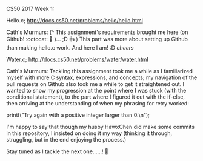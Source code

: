 CS50 2017 Week 1:

Hello.c;
  http://docs.cs50.net/problems/hello/hello.html
  
  Cath's Murmurs: 
  (^ This assignment's requirements brought me here (on Github! :octocat: :metal: )... ;D :+1: )
  This part was more about setting up Github than making hello.c work.
  And here I am! :D *cheers* 
  
Water.c; 
  http://docs.cs50.net/problems/water/water.html
  
  Cath's Murmurs:
  Tackling this assignment took me a while as I familiarized myself with more C syntax, expressions, and concepts;
  my navigation of the pull requests on Github also took me a while to get it straightened out.
  I wanted to show my progression at the point where I was stuck (with the conditional statement), 
  to the part where I figured it out with the if-else, 
  then arriving at the understanding of when my phrasing for retry worked:  
  
  printf("Try again with a positive integer larger than 0.\n");
  
  I'm happy to say that though my husby HawxChen did make some commits in this repository, 
  I insisted on doing it my way (thinking it through, struggling, but in the end enjoying the process.)
  
  Stay tuned as I tackle the next one......! :rocket: 
